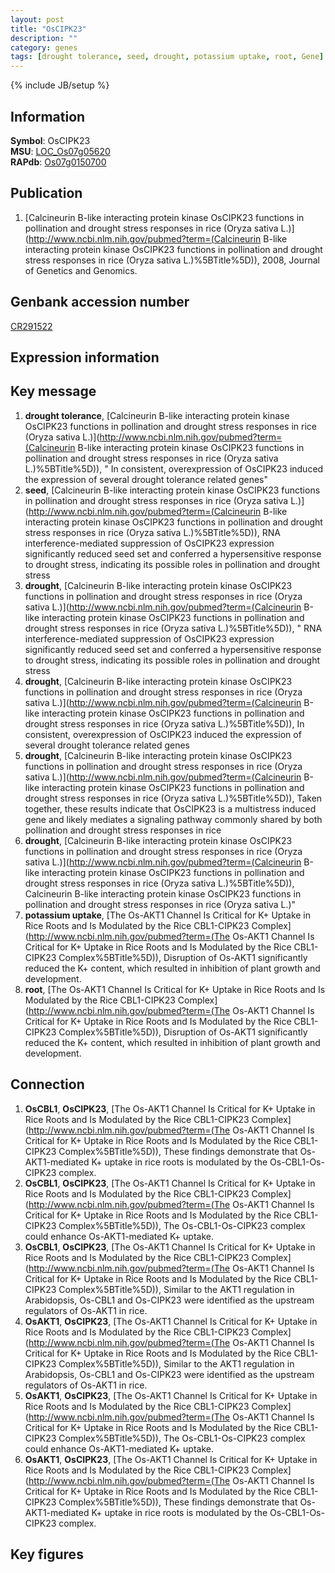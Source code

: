 ```yaml
---
layout: post
title: "OsCIPK23"
description: ""
category: genes
tags: [drought tolerance, seed, drought, potassium uptake, root, Gene]
---
```

{% include JB/setup %}

## Information
__Symbol__: OsCIPK23  
__MSU__: [LOC_Os07g05620](http://rice.plantbiology.msu.edu/cgi-bin/ORF_infopage.cgi?orf=LOC_Os07g05620)  
__RAPdb__: [Os07g0150700](http://rapdb.dna.affrc.go.jp/viewer/gbrowse_details/irgsp1?name=Os07g0150700)  

## Publication
1. [Calcineurin B-like interacting protein kinase OsCIPK23 functions in pollination and drought stress responses in rice (Oryza sativa L.)](http://www.ncbi.nlm.nih.gov/pubmed?term=(Calcineurin B-like interacting protein kinase OsCIPK23 functions in pollination and drought stress responses in rice (Oryza sativa L.)%5BTitle%5D)), 2008, Journal of Genetics and Genomics.

## Genbank accession number
[CR291522](http://www.ncbi.nlm.nih.gov/nuccore/CR291522)

## Expression information

## Key message
1. __drought tolerance__, [Calcineurin B-like interacting protein kinase OsCIPK23 functions in pollination and drought stress responses in rice (Oryza sativa L.)](http://www.ncbi.nlm.nih.gov/pubmed?term=(Calcineurin B-like interacting protein kinase OsCIPK23 functions in pollination and drought stress responses in rice (Oryza sativa L.)%5BTitle%5D)), " In consistent, overexpression of OsCIPK23 induced the expression of several drought tolerance related genes"
2. __seed__, [Calcineurin B-like interacting protein kinase OsCIPK23 functions in pollination and drought stress responses in rice (Oryza sativa L.)](http://www.ncbi.nlm.nih.gov/pubmed?term=(Calcineurin B-like interacting protein kinase OsCIPK23 functions in pollination and drought stress responses in rice (Oryza sativa L.)%5BTitle%5D)),  RNA interference-mediated suppression of OsCIPK23 expression significantly reduced seed set and conferred a hypersensitive response to drought stress, indicating its possible roles in pollination and drought stress
3. __drought__, [Calcineurin B-like interacting protein kinase OsCIPK23 functions in pollination and drought stress responses in rice (Oryza sativa L.)](http://www.ncbi.nlm.nih.gov/pubmed?term=(Calcineurin B-like interacting protein kinase OsCIPK23 functions in pollination and drought stress responses in rice (Oryza sativa L.)%5BTitle%5D)), " RNA interference-mediated suppression of OsCIPK23 expression significantly reduced seed set and conferred a hypersensitive response to drought stress, indicating its possible roles in pollination and drought stress
4. __drought__, [Calcineurin B-like interacting protein kinase OsCIPK23 functions in pollination and drought stress responses in rice (Oryza sativa L.)](http://www.ncbi.nlm.nih.gov/pubmed?term=(Calcineurin B-like interacting protein kinase OsCIPK23 functions in pollination and drought stress responses in rice (Oryza sativa L.)%5BTitle%5D)),  In consistent, overexpression of OsCIPK23 induced the expression of several drought tolerance related genes
5. __drought__, [Calcineurin B-like interacting protein kinase OsCIPK23 functions in pollination and drought stress responses in rice (Oryza sativa L.)](http://www.ncbi.nlm.nih.gov/pubmed?term=(Calcineurin B-like interacting protein kinase OsCIPK23 functions in pollination and drought stress responses in rice (Oryza sativa L.)%5BTitle%5D)),  Taken together, these results indicate that OsCIPK23 is a multistress induced gene and likely mediates a signaling pathway commonly shared by both pollination and drought stress responses in rice
6. __drought__, [Calcineurin B-like interacting protein kinase OsCIPK23 functions in pollination and drought stress responses in rice (Oryza sativa L.)](http://www.ncbi.nlm.nih.gov/pubmed?term=(Calcineurin B-like interacting protein kinase OsCIPK23 functions in pollination and drought stress responses in rice (Oryza sativa L.)%5BTitle%5D)), Calcineurin B-like interacting protein kinase OsCIPK23 functions in pollination and drought stress responses in rice (Oryza sativa L.)"
7. __potassium uptake__, [The Os-AKT1 Channel Is Critical for K+ Uptake in Rice Roots and Is Modulated by the Rice CBL1-CIPK23 Complex](http://www.ncbi.nlm.nih.gov/pubmed?term=(The Os-AKT1 Channel Is Critical for K+ Uptake in Rice Roots and Is Modulated by the Rice CBL1-CIPK23 Complex%5BTitle%5D)), Disruption of Os-AKT1 significantly reduced the K+ content, which resulted in inhibition of plant growth and development.
8. __root__, [The Os-AKT1 Channel Is Critical for K+ Uptake in Rice Roots and Is Modulated by the Rice CBL1-CIPK23 Complex](http://www.ncbi.nlm.nih.gov/pubmed?term=(The Os-AKT1 Channel Is Critical for K+ Uptake in Rice Roots and Is Modulated by the Rice CBL1-CIPK23 Complex%5BTitle%5D)), Disruption of Os-AKT1 significantly reduced the K+ content, which resulted in inhibition of plant growth and development.

## Connection
1. __OsCBL1__, __OsCIPK23__, [The Os-AKT1 Channel Is Critical for K+ Uptake in Rice Roots and Is Modulated by the Rice CBL1-CIPK23 Complex](http://www.ncbi.nlm.nih.gov/pubmed?term=(The Os-AKT1 Channel Is Critical for K+ Uptake in Rice Roots and Is Modulated by the Rice CBL1-CIPK23 Complex%5BTitle%5D)), These findings demonstrate that Os-AKT1-mediated K+ uptake in rice roots is modulated by the Os-CBL1-Os-CIPK23 complex.
2. __OsCBL1__, __OsCIPK23__, [The Os-AKT1 Channel Is Critical for K+ Uptake in Rice Roots and Is Modulated by the Rice CBL1-CIPK23 Complex](http://www.ncbi.nlm.nih.gov/pubmed?term=(The Os-AKT1 Channel Is Critical for K+ Uptake in Rice Roots and Is Modulated by the Rice CBL1-CIPK23 Complex%5BTitle%5D)), The Os-CBL1-Os-CIPK23 complex could enhance Os-AKT1-mediated K+ uptake.
3. __OsCBL1__, __OsCIPK23__, [The Os-AKT1 Channel Is Critical for K+ Uptake in Rice Roots and Is Modulated by the Rice CBL1-CIPK23 Complex](http://www.ncbi.nlm.nih.gov/pubmed?term=(The Os-AKT1 Channel Is Critical for K+ Uptake in Rice Roots and Is Modulated by the Rice CBL1-CIPK23 Complex%5BTitle%5D)), Similar to the AKT1 regulation in Arabidopsis, Os-CBL1 and Os-CIPK23 were identified as the upstream regulators of Os-AKT1 in rice.
4. __OsAKT1__, __OsCIPK23__, [The Os-AKT1 Channel Is Critical for K+ Uptake in Rice Roots and Is Modulated by the Rice CBL1-CIPK23 Complex](http://www.ncbi.nlm.nih.gov/pubmed?term=(The Os-AKT1 Channel Is Critical for K+ Uptake in Rice Roots and Is Modulated by the Rice CBL1-CIPK23 Complex%5BTitle%5D)), Similar to the AKT1 regulation in Arabidopsis, Os-CBL1 and Os-CIPK23 were identified as the upstream regulators of Os-AKT1 in rice.
5. __OsAKT1__, __OsCIPK23__, [The Os-AKT1 Channel Is Critical for K+ Uptake in Rice Roots and Is Modulated by the Rice CBL1-CIPK23 Complex](http://www.ncbi.nlm.nih.gov/pubmed?term=(The Os-AKT1 Channel Is Critical for K+ Uptake in Rice Roots and Is Modulated by the Rice CBL1-CIPK23 Complex%5BTitle%5D)), The Os-CBL1-Os-CIPK23 complex could enhance Os-AKT1-mediated K+ uptake.
6. __OsAKT1__, __OsCIPK23__, [The Os-AKT1 Channel Is Critical for K+ Uptake in Rice Roots and Is Modulated by the Rice CBL1-CIPK23 Complex](http://www.ncbi.nlm.nih.gov/pubmed?term=(The Os-AKT1 Channel Is Critical for K+ Uptake in Rice Roots and Is Modulated by the Rice CBL1-CIPK23 Complex%5BTitle%5D)), These findings demonstrate that Os-AKT1-mediated K+ uptake in rice roots is modulated by the Os-CBL1-Os-CIPK23 complex.

## Key figures


